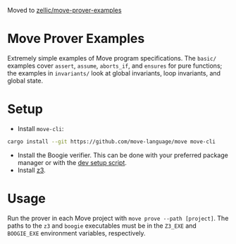 Moved to
[zellic/move-prover-examples](https://github.com/zellic/move-prover-examples.)

# Move Prover Examples

Extremely simple examples of Move program specifications. The `basic/` examples
cover `assert`, `assume`, `aborts_if`, and `ensures` for pure functions; the
examples in `invariants/` look at global invariants, loop invariants, and
global state.

# Setup

- Install `move-cli`:

```sh
cargo install --git https://github.com/move-language/move move-cli
```

- Install the Boogie verifier. This can be done with your preferred package
  manager or with the [dev setup script][1].
- Install [z3][2].

[1]: https://github.com/move-language/move/blob/main/scripts/dev_setup.sh
[2]: https://github.com/Z3Prover/z3

# Usage

Run the prover in each Move project with `move prove --path [project]`. The
paths to the `z3` and `boogie` executables must be in the `Z3_EXE` and
`BOOGIE_EXE` environment variables, respectively.
